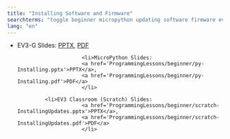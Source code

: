 ```yaml
---
title: "Installing Software and Firmware"
searchterms: "toggle beginner micropython updating software firmware ev3 upload 1.07h 1.07e 1.09d"
lang: "en"
---
```

  <ul>
                         <li>EV3-G Slides:
                           <a href='ProgrammingLessons/beginner/InstallingUpdates.pptx'>PPTX</a>,
                           <a href='ProgrammingLessons/beginner/InstallingUpdates.pdf'>PDF</a>
                         </li>

                         <li>MicroPython Slides:
                         <a href='ProgrammingLessons/beginner/py-Installing.pptx'>PPTX</a>,
                         <a href='ProgrammingLessons/beginner/py-Installing.pdf'>PDF</a>
                         </li>

			 <li>EV3 Classroom (Scratch) Slides:
                         <a href='ProgrammingLessons/beginner/scratch-InstallingUpdates.pptx'>PPTX</a>,
                         <a href='ProgrammingLessons/beginner/scratch-InstallingUpdates.pdf'>PDF</a>
                         </li>
  </ul>
